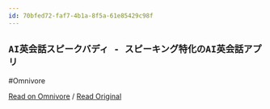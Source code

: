 ```yaml
---
id: 70bfed72-faf7-4b1a-8f5a-61e85429c98f
---
```


## `AI英会話スピークバディ - スピーキング特化のAI英会話アプリ`
#Omnivore

[Read on Omnivore](https://omnivore.app/me/https-app-speakbuddy-me-19106ece0e2) / [Read Original](https://app.speakbuddy.me)


